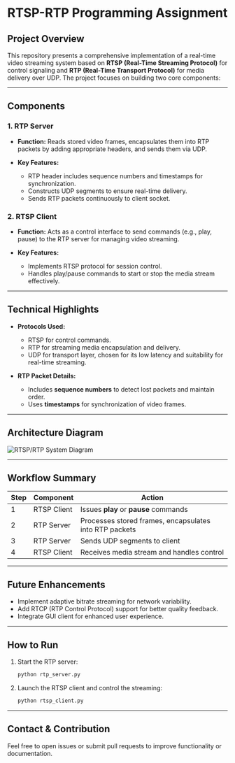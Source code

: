 

# RTSP-RTP Programming Assignment

## Project Overview

This repository presents a comprehensive implementation of a real-time video streaming system based on **RTSP (Real-Time Streaming Protocol)** for control signaling and **RTP (Real-Time Transport Protocol)** for media delivery over UDP. The project focuses on building two core components:

---

## Components

### 1. RTP Server

* **Function:** Reads stored video frames, encapsulates them into RTP packets by adding appropriate headers, and sends them via UDP.
* **Key Features:**

  * RTP header includes sequence numbers and timestamps for synchronization.
  * Constructs UDP segments to ensure real-time delivery.
  * Sends RTP packets continuously to client socket.

### 2. RTSP Client

* **Function:** Acts as a control interface to send commands (e.g., play, pause) to the RTP server for managing video streaming.
* **Key Features:**

  * Implements RTSP protocol for session control.
  * Handles play/pause commands to start or stop the media stream effectively.

---

## Technical Highlights

* **Protocols Used:**

  * RTSP for control commands.
  * RTP for streaming media encapsulation and delivery.
  * UDP for transport layer, chosen for its low latency and suitability for real-time streaming.

* **RTP Packet Details:**

  * Includes **sequence numbers** to detect lost packets and maintain order.
  * Uses **timestamps** for synchronization of video frames.

---

## Architecture Diagram

![RTSP/RTP System Diagram](https://github.com/user-attachments/assets/f0cdb547-dec2-4ba9-a4ee-1803096e917e)

---

## Workflow Summary

| Step | Component   | Action                                                 |
| ---- | ----------- | ------------------------------------------------------ |
| 1    | RTSP Client | Issues **play** or **pause** commands                  |
| 2    | RTP Server  | Processes stored frames, encapsulates into RTP packets |
| 3    | RTP Server  | Sends UDP segments to client                           |
| 4    | RTSP Client | Receives media stream and handles control              |

---

## Future Enhancements

* Implement adaptive bitrate streaming for network variability.
* Add RTCP (RTP Control Protocol) support for better quality feedback.
* Integrate GUI client for enhanced user experience.

---

## How to Run

1. Start the RTP server:

   ```bash
   python rtp_server.py
   ```

2. Launch the RTSP client and control the streaming:

   ```bash
   python rtsp_client.py
   ```

---

## Contact & Contribution

Feel free to open issues or submit pull requests to improve functionality or documentation.

